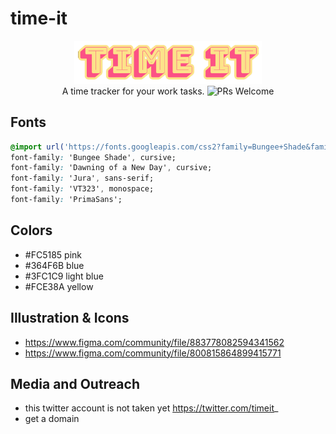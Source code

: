 # time-it
<p align="center">
  <img src="resources/images/logo.png" width="300" /> <br />
  A time tracker for your work tasks. <img  src="https://img.shields.io/badge/PRs-welcome-brightgreen.svg?style=flat-square"  alt="PRs Welcome">
</p>

## Fonts

```css
@import url('https://fonts.googleapis.com/css2?family=Bungee+Shade&family=Dawning+of+a+New+Day&family=Jura:wght@300;400;500;600;700&family=VT323&display=swap');
font-family: 'Bungee Shade', cursive;
font-family: 'Dawning of a New Day', cursive;
font-family: 'Jura', sans-serif;
font-family: 'VT323', monospace;
font-family: 'PrimaSans';
```

## Colors
- #FC5185 pink
- #364F6B blue
- #3FC1C9 light blue
- #FCE38A yellow

## Illustration & Icons
- https://www.figma.com/community/file/883778082594341562
- https://www.figma.com/community/file/800815864899415771

## Media and Outreach
- this twitter account is not taken yet https://twitter.com/timeit_
- get a domain
